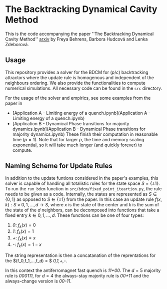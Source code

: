 # The Backtracking Dynamical Cavity Method

This is the code accompanying the paper ''The Backtracking Dynamical Cavity Method'' [arxiv](TOLINK) by Freya Behrens, Barbora Hudcová and Lenka Zdeborová.

## Usage
This repository provides a solver for the BDCM for $(p/c)$ backtracking attractors where the update rule is homogenous and independent of the neighbours ordering.
We also provide the functionalities to compute numerical simulations.
All necessary code can be found in the `src` directory.

For the usage of the solver and empirics, see some examples from the paper in
- [Application A - Limiting energy of a quench.ipynb](Application A - Limiting energy of a quench.ipynb)
- [Application B - Dynamical Phase transitions for majority dynamics.ipynb](Application B - Dynamical Phase transitions for majority dynamics.ipynb)
These finish their computation in reasonable time ($p=1$). Note that for larger $p$, the time and memory scaling exponential, so it will take much longer (and quickly forever) to compute.


## Naming Scheme for Update Rules
In addition to the update funtions considered in the paper's examples, this solver is capable of handling all totalistic rules for the state space $S = \{\pm1\}$.
To run the `run_bdcm` function in `src/bdcm/fixed_point_iteartion.py`, the rule needs to be given as a code.
Internally, the states are represented as $S \in \{0,1\}$ as opposed to $S \in  \{\pm 1\}$ from the paper.
In this case an update rule $f(x,k): S \times {0,1,...,d} \to S$, where $x$ is the state of the center and $k$ is the sum of the state of the $d$ neighbors, can be decomposed into functions that take a fixed entry $k\in {0,1,...,d}$.
These functions can be one of four types:
1) *0*: $f_k(x) = 0$
2) *1*: $f_k(x) = 1$
3) *+*: $f_k(x) = x$
4) *-*: $f_k(x) = 1 - x$

The string representation is then a concatanation of the reprentations for the $(f_0,f_1,...,f_d) = $ *0,1,+,-*.

In this context the antiferromagnet fast quench is *11+00*.
The $d=5$ majority rule is *000111*, for $d=4$ the always-stay majority rule is *00+11* and the always-change version is *00-11*.

